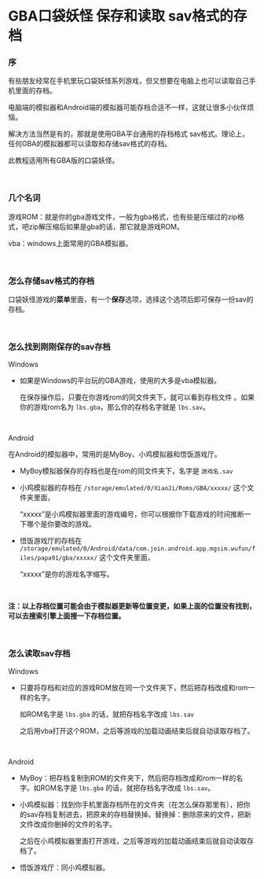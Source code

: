 # GBA口袋妖怪 保存和读取 sav格式的存档

### 序

有些朋友经常在手机里玩口袋妖怪系列游戏，但又想要在电脑上也可以读取自己手机里面的存档。

电脑端的模拟器和Android端的模拟器可能存档合适不一样，这就让很多小伙伴烦恼。

解决方法当然是有的，那就是使用GBA平台通用的存档格式 sav格式。理论上，任何GBA的模拟器都可以读取和存储sav格式的存档。

此教程适用所有GBA版的口袋妖怪。

<br>

### 几个名词

游戏ROM：就是你的gba游戏文件，一般为gba格式，也有些是压缩过的zip格式，吧zip解压缩后如果是gba的话，那它就是游戏ROM。

vba：windows上面常用的GBA模拟器。

<br>

### 怎么存储sav格式的存档

口袋妖怪游戏的**菜单**里面，有一个**保存**选项，选择这个选项后即可保存一份sav的存档。

<br>

### 怎么找到刚刚保存的sav存档

Windows

- 如果是Windows的平台玩的GBA游戏，使用的大多是vba模拟器。

  在保存操作后，只要在你游戏rom的同文件夹下，就可以看到存档文件 。如果你的游戏rom名为 `lbs.gba`，那么你的存档名字就是 `lbs.sav`。

<br>

Android

在Android的模拟器中，常用的是MyBoy、小鸡模拟器和悟饭游戏厅。

- MyBoy模拟器保存的存档也是在rom的同文件夹下，名字是 `游戏名.sav`

- 小鸡模拟器的存档在 `/storage/emulated/0/XiaoJi/Roms/GBA/xxxxx/` 这个文件夹里面，

  “xxxxx”是小鸡模拟器里面的游戏编号，你可以根据你下载游戏的时间推断一下哪个是你要改的游戏。

- 悟饭游戏厅的存档在 `/storage/emulated/0/Android/data/com.join.android.app.mgsim.wufun/files/papa91/gba/xxxxx/` 这个文件夹里面，

  “xxxxx”是你的游戏名字缩写。

  <br>

**注：以上存档位置可能会由于模拟器更新等位置变更，如果上面的位置没有找到，可以去搜索引擎上面搜一下存档位置。**

<br>

### 怎么读取sav存档

Windows

- 只要将存档和对应的游戏ROM放在同一个文件夹下，然后把存档改成和rom一样的名字。

  如ROM名字是 `lbs.gba` 的话，就把存档名字改成 `lbs.sav`

  之后用vba打开这个ROM，之后等游戏的加载动画结束后就自动读取存档了。

<br>

Android

- MyBoy：把存档复制到ROM的文件夹下，然后把存档改成和rom一样的名字。如ROM名字是 `lbs.gba` 的话，就把存档名字改成 `lbs.sav`。

- 小鸡模拟器：找到你手机里面存档所在的文件夹（在怎么保存那里有），把你的sav存档复制进去，把原来的存档替换掉。替换掉：删除原来的文件，把新文件改成你删掉的文件的名字。

  之后在小鸡模拟器里面打开游戏，之后等游戏的加载动画结束后就自动读取存档了。

- 悟饭游戏厅：同小鸡模拟器。

<br>
